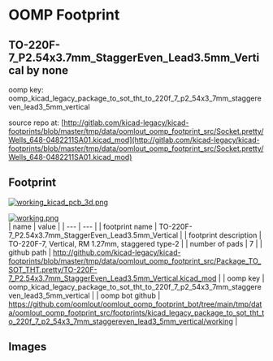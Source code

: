 # OOMP Footprint  
## TO-220F-7_P2.54x3.7mm_StaggerEven_Lead3.5mm_Vertical  by none  
  
oomp key: oomp_kicad_legacy_package_to_sot_tht_to_220f_7_p2_54x3_7mm_staggereven_lead3_5mm_vertical  
  
source repo at: [http://gitlab.com/kicad-legacy/kicad-footprints/blob/master/tmp/data/oomlout_oomp_footprint_src/Socket.pretty/Wells_648-0482211SA01.kicad_mod](http://gitlab.com/kicad-legacy/kicad-footprints/blob/master/tmp/data/oomlout_oomp_footprint_src/Socket.pretty/Wells_648-0482211SA01.kicad_mod)  
## Footprint  
  
[![working_kicad_pcb_3d.png](working_kicad_pcb_3d_600.png)](working_kicad_pcb_3d.png)  
  
[![working.png](working_600.png)](working.png)  
| name | value | 
| --- | --- | 
| footprint name | TO-220F-7_P2.54x3.7mm_StaggerEven_Lead3.5mm_Vertical | 
| footprint description | TO-220F-7, Vertical, RM 1.27mm, staggered type-2 | 
| number of pads | 7 | 
| github path | http://github.com/kicad-legacy/kicad-footprints/blob/master/tmp/data/oomlout_oomp_footprint_src/Package_TO_SOT_THT.pretty/TO-220F-7_P2.54x3.7mm_StaggerEven_Lead3.5mm_Vertical.kicad_mod | 
| oomp key | oomp_kicad_legacy_package_to_sot_tht_to_220f_7_p2_54x3_7mm_staggereven_lead3_5mm_vertical | 
| oomp bot github | https://github.com/oomlout/oomlout_oomp_footprint_bot/tree/main/tmp/data/oomlout_oomp_footprint_src/footprints/kicad_legacy_package_to_sot_tht_to_220f_7_p2_54x3_7mm_staggereven_lead3_5mm_vertical/working | 
## Images  

